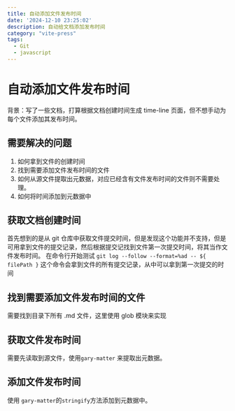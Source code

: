 ```yaml
---
title: 自动添加文件发布时间
date: '2024-12-10 23:25:02'
description: 自动给文档添加发布时间
category: "vite-press"
tags:
  - Git
  - javascript
---
```

# 自动添加文件发布时间

背景：写了一些文档，打算根据文档创建时间生成 time-line 页面，但不想手动为每个文件添加其发布时间。



## 需要解决的问题
1. 如何拿到文件的创建时间
2. 找到需要添加文件发布时间的文件
3. 如何从源文件提取出元数据，对应已经含有文件发布时间的文件则不需要处理。
4. 如何将时间添加到元数据中


## 获取文档创建时间
首先想到的是从 git 仓库中获取文件提交时间，但是发现这个功能并不支持，但是可用拿到文件的提交记录，然后根据提交记找到文件第一次提交时间，将其当作文件发布时间。
在命令行开始测试 `git log --follow --format=%ad -- ${ filePath }` 这个命令会拿到文件的所有提交记录，从中可以拿到第一次提交的时间

## 找到需要添加文件发布时间的文件
需要找到目录下所有 .md 文件，这里使用 glob 模块来实现

## 获取文件发布时间
需要先读取到源文件，使用`gary-matter` 来提取出元数据。

## 添加文件发布时间

使用 `gary-matter`的`stringify`方法添加到元数据中。



